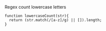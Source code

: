 Regex count lowercase letters

    function lowercaseCount(str){
      return (str.match(/[a-z]/g) || []).length;
    }
